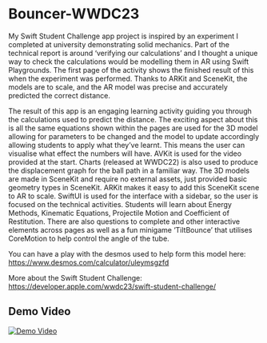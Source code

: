 # Bouncer-WWDC23
My Swift Student Challenge app project is inspired by an experiment I completed at university demonstrating solid mechanics. Part of the technical report is around ‘verifying our calculations’ and I thought a unique way to check the calculations would be modelling them in AR using Swift Playgrounds. The first page of the activity shows the finished result of this when the experiment was performed. Thanks to ARKit and SceneKit, the models are to scale, and the AR model was precise and accurately predicted the correct distance. 

The result of this app is an engaging learning activity guiding you through the calculations used to predict the distance. The exciting aspect about this is all the same equations shown within the pages are used for the 3D model allowing for parameters to be changed and the model to update accordingly allowing students to apply what they’ve learnt. This means the user can visualise what effect the numbers will have. AVKit is used for the video provided at the start. Charts (released at WWDC22) is also used to produce the displacement graph for the ball path in a familiar way. The 3D models are made in SceneKit and require no external assets, just provided basic geometry types in SceneKit. ARKit makes it easy to add this SceneKit scene to AR to scale. SwiftUI is used for the interface with a sidebar, so the user is focused on the technical activities. Students will learn about Energy Methods, Kinematic Equations, Projectile Motion and Coefficient of Restitution. There are also questions to complete and other interactive elements across pages as well as a fun minigame ‘TiltBounce’ that utilises CoreMotion to help control the angle of the tube. 

You can have a play with the desmos used to help form this model here: https://www.desmos.com/calculator/uleymsgzfd

More about the Swift Student Challenge: https://developer.apple.com/wwdc23/swift-student-challenge/

## Demo Video

[![Demo Video](https://img.youtube.com/vi/XSjS0nZrEhQ/0.jpg)](https://youtu.be/XSjS0nZrEhQ)

